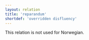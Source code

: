 ```yaml
---
layout: relation
title: 'reparandum'
shortdef: 'overridden disfluency'
---
```


This relation is not used for Norwegian.
<!-- Interlanguage links updated Čt lis 12 09:43:38 CET 2020 -->
